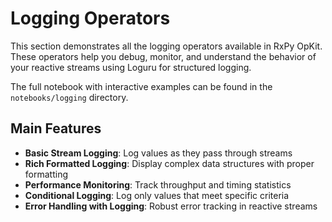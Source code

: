 # Logging Operators

This section demonstrates all the logging operators available in RxPy OpKit. These operators help you debug, monitor, and understand the behavior of your reactive streams using Loguru for structured logging.

The full notebook with interactive examples can be found in the `notebooks/logging` directory.

## Main Features

- **Basic Stream Logging**: Log values as they pass through streams
- **Rich Formatted Logging**: Display complex data structures with proper formatting
- **Performance Monitoring**: Track throughput and timing statistics
- **Conditional Logging**: Log only values that meet specific criteria
- **Error Handling with Logging**: Robust error tracking in reactive streams
